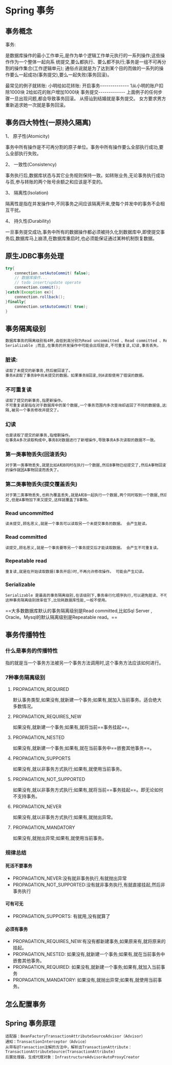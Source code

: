 # 						Spring 事务

## 事务概念

事务:

​	是数据库操作的最小工作单元,是作为单个逻辑工作单元执行的一系列操作;这些操作作为一个整体一起向系
统提交,要么都执行、要么都不执行;事务是一组不可再分割的操作集合(工作逻辑单元);
通俗点说就是为了达到某个目的而做的一系列的操作要么一起成功(事务提交),要么一起失败(事务回滚)。

最常见的例子就转账:
小明给如花转账:
开启事务--------------
1从小明的账户扣除1000块
2给如花的账户增加1000块
事务提交-------------
上面例子的任何步骤一旦出现问题,都会导致事务回滚。
从搭讪到结婚就是事务提交。 女方要求男方重新追求她一次就是事务回滚。



## 事务四大特性(一原持久隔离)

1、 原子性(Atomicity)

​	事务中所有操作是不可再分割的原子单位。事务中所有操作要么全部执行成功,要么全部执行失败。 

2、 一致性(Consistency)

​	事务执行后,数据库状态与其它业务规则保持一致。如转账业务,无论事务执行成功与否,参与转账的两个账号余额之和应该是不变的。

 3、 隔离性(Isolation)

​	隔离性是指在并发操作中,不同事务之间应该隔离开来,使每个并发中的事务不会相互干扰。

 4、 持久性(Durability)

​	一旦事务提交成功,事务中所有的数据操作都必须被持久化到数据库中,即使提交事务后,数据库马上崩溃,在数据库重启时,也必须能保证通过某种机制恢复数据。



## 原生JDBC事务处理

```java
try{
	connection.setAutoCommit( false);
	// 数据库操作...
	// todo insert/update operate
	connection.commit();
}catch(Exception ex){
	connection.rollback();
}finally{
	connection.setAutoCommit( true);
}
```



## 事务隔离级别

```reStructuredText
数据库事务的隔离级别有4种,由低到高分别为Read uncommitted 、Read committed 、Repeatable read 、
Serializable ;而且,在事务的并发操作中可能会出现脏读,不可重复读,幻读,事务丢失。
```



### 脏读:

```reStructuredText
读取了未提交的新事务,然后被回滚了。
​事务A读取了事务B中尚未提交的数据。如果事务B回滚,则A读取使用了错误的数据。
```



### 不可重复读

```reStructuredText
读取了提交的新事务,指更新操作。
​不可重复读是指在对于数据库中的某个数据,一个事务范围内多次查询却返回了不同的数据值,这是由于在查询间
隔,被另一个事务修改并提交了。
```



### 幻读

```reStructuredText
也是读取了提交的新事务,指增删操作。
​在事务A多次读取构成中,事务B对数据进行了新增操作,导致事务A多次读取的数据不一致。
```



### 第一类事物丢失(回滚丢失)

```reStructuredText
对于第一类事物丢失,就是比如A和B同时在执行一个数据,然后B事物已经提交了,然后A事物回滚了,这样B事物
的操作就因A事物回滚而丢失了。
```



### 第二类事物丢失(提交覆盖丢失)

```reStructuredText
对于第二类事物丢失,也称为覆盖丢失,就是A和B一起执行一个数据,两个同时取到一个数据,然后B事物首先提
交,但是A事物加下来又提交,这样就覆盖了B事物。
```



### Read uncommitted

```reStructuredText
读未提交,顾名思义,就是一个事务可以读取另一个未提交事务的数据。 会产生脏读。
```



### Read committed

```reStructuredText
读提交,顾名思义,就是一个事务要等另一个事务提交后才能读取数据。 会产生不可重复读。
```



### Repeatable read

```reStructuredText
重复读,就是在开始读取数据(事务开启)时,不再允许修改操作。 可能会产生幻读。
```



### Serializable

```reStructuredText
Serializable 是最高的事务隔离级别,在该级别下,事务串行化顺序执行,可以避免脏读、不可重复读与幻读。但是
这种事务隔离级别效率低下,比较耗数据库性能,一般不使用。
```



==大多数数据库默认的事务隔离级别是Read committed,比如Sql Server , Oracle。Mysql的默认隔离级别是Repeatable read。==



## 事务传播特性

### 什么是事务的传播特性

​	指的就是当一个事务方法被另一个事务方法调用时,这个事务方法应该如何进行。

### 7种事务隔离级别

1. PROPAGATION_REQUIRED

   默认事务类型,如果没有,就新建一个事务;如果有,就加入当前事务。适合绝大
   多数情况。

2. PROPAGATION_REQUIRES_NEW

   如果没有,就新建一个事务;如果有,就将当前==事务挂起==。

3. PROPAGATION_NESTED

   如果没有,就新建一个事务;如果有,就在当前事务中==嵌套其他事务==。

4. PROPAGATION_SUPPORTS

   如果没有,就以非事务方式执行;如果有,就使用当前事务。

5. PROPAGATION_NOT_SUPPORTED

   如果没有,就以非事务方式执行;如果有,就将当前==事务挂起==。即无论如何
   不支持事务。

6. PROPAGATION_NEVER

   如果没有,就以非事务方式执行;如果有,就抛出异常。

7. PROPAGATION_MANDATORY

   如果没有,就抛出异常;如果有,就使用当前事务。

### 规律总结

#### 死活不要事务

- PROPAGATION_NEVER:没有就非事务执行,有就抛出异常
- PROPAGATION_NOT_SUPPORTED:没有就非事务执行,有就直接挂起,然后非事务执行

#### 可有可无

- PROPAGATION_SUPPORTS: 有就用,没有就算了

#### 必须有事务

- PROPAGATION_REQUIRES_NEW:有没有都新建事务,如果原来有,就将原来的挂起。
- PROPAGATION_NESTED: 如果没有,就新建一个事务;如果有,就在当前事务中嵌套其他事务。
- PROPAGATION_REQUIRED: 如果没有,就新建一个事务;如果有,就加入当前事务
- PROPAGATION_MANDATORY: 如果没有,就抛出异常;如果有,就使用当前事务。



## 怎么配置事务









## Spring 事务原理

```
适配器：BeanFactoryTransactionAttributeSourceAdvisor（Advisor）
通知：TransactionInterceptor（Advice）
从带有@Transaction注解的方法中，解析出TransactionAttribute：TransactionAttributeSource(TransactionAttribute)
后置处理器，生成代理对象：InfrastructureAdvisorAutoProxyCreator
```